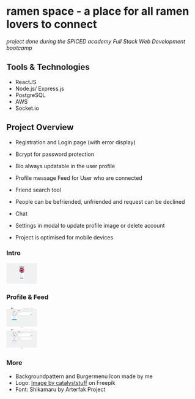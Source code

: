 # ramen space - a place for all ramen lovers to connect

_project done during the SPICED academy Full Stack Web Development bootcamp_

## Tools & Technologies

-   ReactJS
-   Node.js/ Express.js
-   PostgreSQL
-   AWS
-   Socket.io

## Project Overview

-   Registration and Login page (with error display)
-   Bcrypt for password protection
-   Bio always updatable in the user profile
-   Profile message Feed for User who are connected
-   Friend search tool
-   People can be befriended, unfriended and request can be declined
-   Chat
-   Settings in modal to update profile image or delete account

-   Project is optimised for mobile devices

### Intro

<kbd><img src="client/public/gifs/01-ramen-space-login.gif" width="80vw"/></kbd>

### Profile & Feed

<kbd><img src="client/public/gifs/02-ramen-space-profile.gif" width="80vw"/></kbd>
</br>
<kbd><img src="client/public/gifs/03-ramen-space-profile-image.gif" width="80vw"/></kbd>

### More

-   Backgroundpattern and Burgermenu Icon made by me
-   Logo: <a href="https://www.freepik.com/free-vector/cute-astronaut-eating-ramen-cartoon-science-food-icon-concept-isolated-flat-cartoon-style_11579999.htm">Image by catalyststuff</a> on Freepik
-   Font: Shikamaru by Arterfak Project
